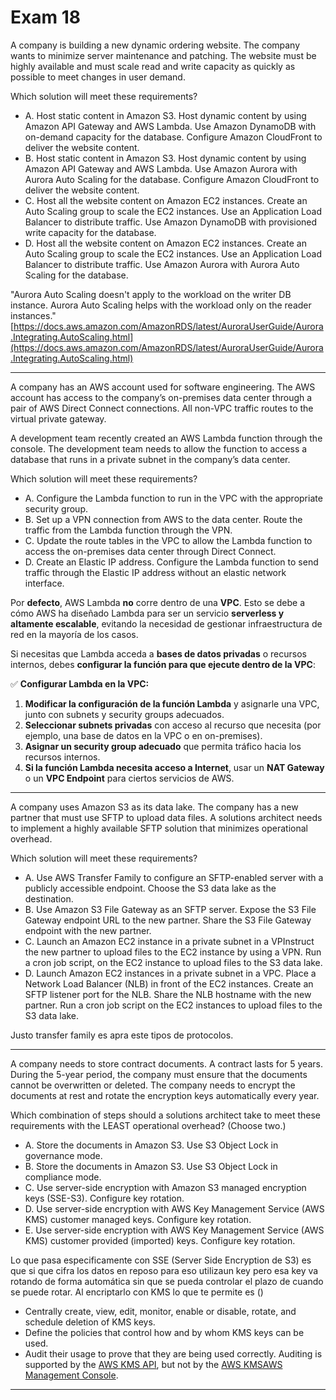# Exam 18

A company is building a new dynamic ordering website. The company wants to minimize server maintenance and patching. The website must be highly available and must scale read and write capacity as quickly as possible to meet changes in user demand.

Which solution will meet these requirements?

- A. Host static content in Amazon S3. Host dynamic content by using Amazon API Gateway and AWS Lambda. Use Amazon DynamoDB with on-demand capacity for the database. Configure Amazon CloudFront to deliver the website content.
- B. Host static content in Amazon S3. Host dynamic content by using Amazon API Gateway and AWS Lambda. Use Amazon Aurora with Aurora Auto Scaling for the database. Configure Amazon CloudFront to deliver the website content.
- C. Host all the website content on Amazon EC2 instances. Create an Auto Scaling group to scale the EC2 instances. Use an Application Load Balancer to distribute traffic. Use Amazon DynamoDB with provisioned write capacity for the database.
- D. Host all the website content on Amazon EC2 instances. Create an Auto Scaling group to scale the EC2 instances. Use an Application Load Balancer to distribute traffic. Use Amazon Aurora with Aurora Auto Scaling for the database.

"Aurora Auto Scaling doesn't apply to the workload on the writer DB instance. Aurora Auto Scaling helps with the workload only on the reader instances."
[https://docs.aws.amazon.com/AmazonRDS/latest/AuroraUserGuide/Aurora.Integrating.AutoScaling.html](https://docs.aws.amazon.com/AmazonRDS/latest/AuroraUserGuide/Aurora.Integrating.AutoScaling.html)

---

A company has an AWS account used for software engineering. The AWS account has access to the company’s on-premises data center through a pair of AWS Direct Connect connections. All non-VPC traffic routes to the virtual private gateway.

A development team recently created an AWS Lambda function through the console. The development team needs to allow the function to access a database that runs in a private subnet in the company’s data center.

Which solution will meet these requirements?

- A. Configure the Lambda function to run in the VPC with the appropriate security group.
- B. Set up a VPN connection from AWS to the data center. Route the traffic from the Lambda function through the VPN.
- C. Update the route tables in the VPC to allow the Lambda function to access the on-premises data center through Direct Connect.
- D. Create an Elastic IP address. Configure the Lambda function to send traffic through the Elastic IP address without an elastic network interface.

Por **defecto**, AWS Lambda **no** corre dentro de una **VPC**. Esto se debe a cómo AWS ha diseñado Lambda para ser un servicio **serverless y altamente escalable**, evitando la necesidad de gestionar infraestructura de red en la mayoría de los casos.

Si necesitas que Lambda acceda a **bases de datos privadas** o recursos internos, debes **configurar la función para que ejecute dentro de la VPC**:

✅ **Configurar Lambda en la VPC:**

1. **Modificar la configuración de la función Lambda** y asignarle una VPC, junto con subnets y security groups adecuados.
2. **Seleccionar subnets privadas** con acceso al recurso que necesita (por ejemplo, una base de datos en la VPC o en on-premises).
3. **Asignar un security group adecuado** que permita tráfico hacia los recursos internos.
4. **Si la función Lambda necesita acceso a Internet**, usar un **NAT Gateway** o un **VPC Endpoint** para ciertos servicios de AWS.

---

A company uses Amazon S3 as its data lake. The company has a new partner that must use SFTP to upload data files. A solutions architect needs to implement a highly available SFTP solution that minimizes operational overhead.

Which solution will meet these requirements?

- A. Use AWS Transfer Family to configure an SFTP-enabled server with a publicly accessible endpoint. Choose the S3 data lake as the destination.
- B. Use Amazon S3 File Gateway as an SFTP server. Expose the S3 File Gateway endpoint URL to the new partner. Share the S3 File Gateway endpoint with the new partner.
- C. Launch an Amazon EC2 instance in a private subnet in a VPInstruct the new partner to upload files to the EC2 instance by using a VPN. Run a cron job script, on the EC2 instance to upload files to the S3 data lake.
- D. Launch Amazon EC2 instances in a private subnet in a VPC. Place a Network Load Balancer (NLB) in front of the EC2 instances. Create an SFTP listener port for the NLB. Share the NLB hostname with the new partner. Run a cron job script on the EC2 instances to upload files to the S3 data lake.

Justo transfer family es apra este tipos de protocolos.

---

A company needs to store contract documents. A contract lasts for 5 years. During the 5-year period, the company must ensure that the documents cannot be overwritten or deleted. The company needs to encrypt the documents at rest and rotate the encryption keys automatically every year.

Which combination of steps should a solutions architect take to meet these requirements with the LEAST operational overhead? (Choose two.)

- A. Store the documents in Amazon S3. Use S3 Object Lock in governance mode.
- B. Store the documents in Amazon S3. Use S3 Object Lock in compliance mode.
- C. Use server-side encryption with Amazon S3 managed encryption keys (SSE-S3). Configure key rotation.
- D. Use server-side encryption with AWS Key Management Service (AWS KMS) customer managed keys. Configure key rotation.
- E. Use server-side encryption with AWS Key Management Service (AWS KMS) customer provided (imported) keys. Configure key rotation.

Lo que pasa especificamente con SSE (Server Side Encryption de S3) es que si que cifra los datos en reposo para eso utilizaun key pero esa key va rotando de forma automática sin que se pueda controlar el plazo de cuando se puede rotar. Al encriptarlo con KMS lo que te permite es ()

- Centrally create, view, edit, monitor, enable or disable, rotate, and schedule deletion of KMS keys.
- Define the policies that control how and by whom KMS keys can be used.
- Audit their usage to prove that they are being used correctly. Auditing is supported by the [AWS KMS API](https://docs.aws.amazon.com/kms/latest/APIReference/), but not by the [AWS KMSAWS Management Console](https://console.aws.amazon.com/kms).

---